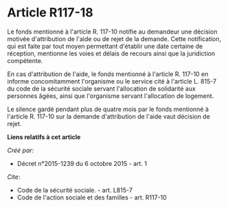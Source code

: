 # Article R117-18

Le fonds mentionné à l'article R. 117-10 notifie au demandeur une décision motivée d'attribution de l'aide ou de rejet de la
demande. Cette notification, qui est faite par tout moyen permettant d'établir une date certaine de réception, mentionne les
voies et délais de recours ainsi que la juridiction compétente. 

En cas d'attribution de l'aide, le fonds mentionné à l'article R. 117-10 en informe concomitamment l'organisme ou le service
cité à l'article L. 815-7 du code de la sécurité sociale servant l'allocation de solidarité aux personnes âgées, ainsi que
l'organisme servant l'allocation de logement. 

Le silence gardé pendant plus de quatre mois par le fonds mentionné à l'article R. 117-10 sur la demande d'attribution de
l'aide vaut décision de rejet.

**Liens relatifs à cet article**

_Créé par_:

  - Décret n°2015-1239 du 6 octobre 2015 - art. 1

_Cite_:

  - Code de la sécurité sociale. - art. L815-7
  - Code de l'action sociale et des familles - art. R117-10
